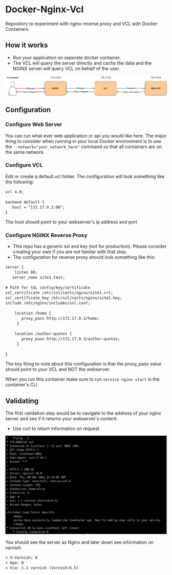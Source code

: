 # Docker-Nginx-Vcl
Repository to experiment with nginx reverse proxy and VCL with Docker Containers

## How it works 
- Run your application on seperate docker container.
- The VCL will query the server directly and cache the data and the NGINX server will query VCL on behalf of the user.

![](/images/vcl_diagram.png)

## Configuration 

### Configure Web Server
You can run what ever web application or api you would like here. The major thing to consider when running in your local Docker environment is to use the `--network="your_network_here"` command so that all containers are on the same network.

### Configure VCL
Edit or create a default.vcl folder. The configuration will look something like the following:
```
vcl 4.0;

backend default {
  .host = "172.17.0.2:80";
}
```
The host should point to your webserver's ip address and port

### Configure NGINX Reverse Proxy
- This repo has a generic ssl and key (not for production). Please consider creating your own if you are not familar with that step. 
- The configuration for reverse proxy should look something like this:
```
server {
    listen 80;
   server_name site1.test;

# Path for SSL config/key/certificate
ssl_certificate /etc/ssl/certs/nginx/site1.crt;
ssl_certificate_key /etc/ssl/certs/nginx/site1.key;
include /etc/nginx/includes/ssl.conf;

    location /home {
       proxy_pass http://172.17.0.3/home;
     }

    location /author-quotes {
       proxy_pass http://172.17.0.3/author-quotes;
     }

}
```

The key thing to note about this configuration is that the proxy_pass value should point to your VCL and NOT the webserver.

When you run this container make sure to run `service nginx start` in the container's CLI

## Validating 

The first validation step would be to navigate to the address of your nginx server and see if it returns your webserver's content. 

- Use curl to return information on request.

![](/images/curl.png)

You should see the server as Nginx and later down see information on varnish

```
< X-Varnish: 8
< Age: 0
< Via: 1.1 varnish (Varnish/6.5)
```
